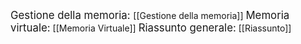 <big>Gestione della memoria: </big>[[Gestione della memoria]]
<big>Memoria virtuale:</big> [[Memoria Virtuale]]
<big>Riassunto generale:</big> [[Riassunto]]
